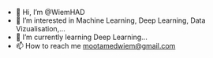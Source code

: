 - 👋 Hi, I’m @WiemHAD
- 👀 I’m interested in Machine Learning, Deep Learning, Data Vizualisation,...
- 🌱 I’m currently learning Deep Learning...
- 📫 How to reach me mootamedwiem@gmail.com

<!---
WiemHAD/WiemHAD is a ✨ special ✨ repository because its `README.md` (this file) appears on your GitHub profile.
You can click the Preview link to take a look at your changes.
--->
